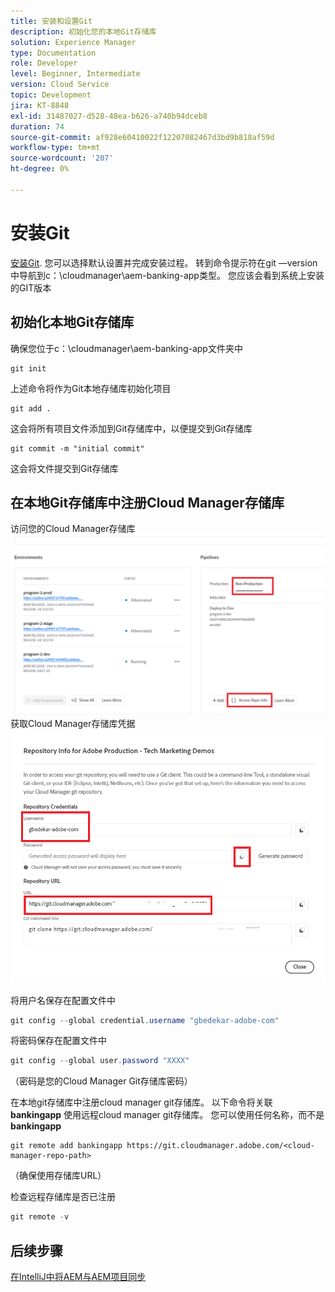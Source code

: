 ```yaml
---
title: 安装和设置Git
description: 初始化您的本地Git存储库
solution: Experience Manager
type: Documentation
role: Developer
level: Beginner, Intermediate
version: Cloud Service
topic: Development
jira: KT-8848
exl-id: 31487027-d528-48ea-b626-a740b94dceb8
duration: 74
source-git-commit: af928e60410022f12207082467d3bd9b818af59d
workflow-type: tm+mt
source-wordcount: '207'
ht-degree: 0%

---
```


# 安装Git


[安装Git](https://git-scm.com/downloads). 您可以选择默认设置并完成安装过程。
转到命令提示符在git —version中导航到c：\cloudmanager\aem-banking-app类型。 您应该会看到系统上安装的GIT版本

## 初始化本地Git存储库

确保您位于c：\cloudmanager\aem-banking-app文件夹中

```
git init
```

上述命令将作为Git本地存储库初始化项目

```
git add .
```

这会将所有项目文件添加到Git存储库中，以便提交到Git存储库

```
git commit -m "initial commit"
```

这会将文件提交到Git存储库



## 在本地Git存储库中注册Cloud Manager存储库

访问您的Cloud Manager存储库
![访问代表信息](assets/cloud-manager-repo.png)
获取Cloud Manager存储库凭据
![get-credentials](assets/cloud-manager-repo1.png)

将用户名保存在配置文件中

```java
git config --global credential.username "gbedekar-adobe-com"
```

将密码保存在配置文件中

```java
git config --global user.password "XXXX"
```

（密码是您的Cloud Manager Git存储库密码）

在本地git存储库中注册cloud manager git存储库。 以下命令将关联 **bankingapp** 使用远程cloud manager git存储库。 您可以使用任何名称，而不是 **bankingapp**


```shell
git remote add bankingapp https://git.cloudmanager.adobe.com/<cloud-manager-repo-path>
```

（确保使用存储库URL）

检查远程存储库是否已注册

```java
git remote -v
```

## 后续步骤

[在IntelliJ中将AEM与AEM项目同步](./intellij-and-aem-sync.md)
